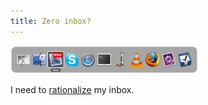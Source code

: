 ```yaml
---
title: Zero inbox?
---
```


![](/images/0inbox-300x45.png)

I need to [rationalize](http://www.43folders.com/izero) my inbox.

